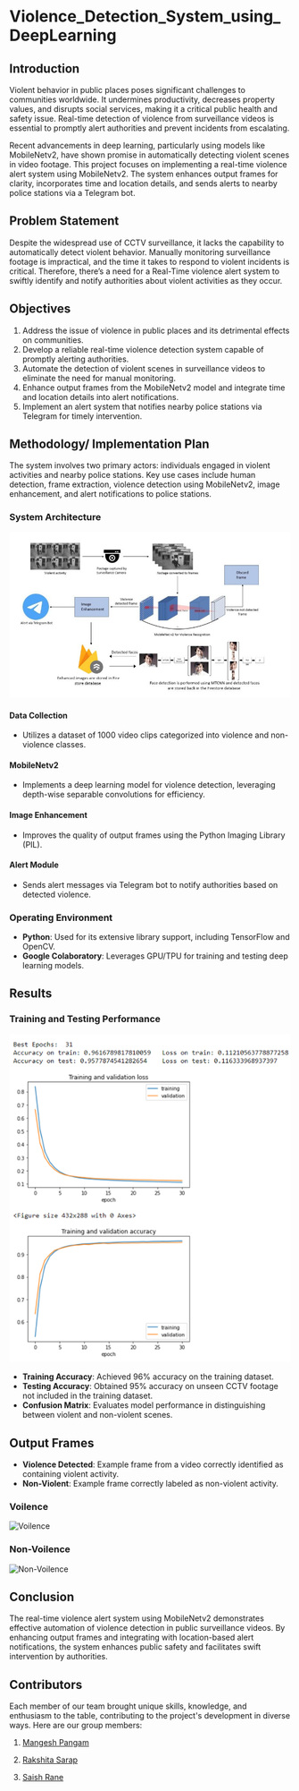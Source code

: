 ﻿# Violence_Detection_System_using_DeepLearning

## Introduction

Violent behavior in public places poses significant challenges to communities worldwide. It undermines productivity, decreases property values, and disrupts social services, making it a critical public health and safety issue. Real-time detection of violence from surveillance videos is essential to promptly alert authorities and prevent incidents from escalating.

Recent advancements in deep learning, particularly using models like MobileNetv2, have shown promise in automatically detecting violent scenes in video footage. This project focuses on implementing a real-time violence alert system using MobileNetv2. The system enhances output frames for clarity, incorporates time and location details, and sends alerts to nearby police stations via a Telegram bot.

## Problem Statement
Despite the widespread use of CCTV surveillance, it lacks the capability to automatically detect violent behavior. Manually monitoring surveillance footage is impractical, and the time it
takes to respond to violent incidents is critical. Therefore, there’s a need for a Real-Time violence alert system to swiftly identify and notify authorities about violent activities as they occur.

## Objectives

1. Address the issue of violence in public places and its detrimental effects on communities.
2. Develop a reliable real-time violence detection system capable of promptly alerting authorities.
3. Automate the detection of violent scenes in surveillance videos to eliminate the need for manual monitoring.
4. Enhance output frames from the MobileNetv2 model and integrate time and location details into alert notifications.
5. Implement an alert system that notifies nearby police stations via Telegram for timely intervention.

## Methodology/ Implementation Plan

The system involves two primary actors: individuals engaged in violent activities and nearby police stations. Key use cases include human detection, frame extraction, violence detection using MobileNetv2, image enhancement, and alert notifications to police stations.

### System Architecture
![System Overview](archdiag.png)

#### Data Collection

- Utilizes a dataset of 1000 video clips categorized into violence and non-violence classes.

#### MobileNetv2

- Implements a deep learning model for violence detection, leveraging depth-wise separable convolutions for efficiency.

#### Image Enhancement

- Improves the quality of output frames using the Python Imaging Library (PIL).

#### Alert Module

- Sends alert messages via Telegram bot to notify authorities based on detected violence.

### Operating Environment

- **Python**: Used for its extensive library support, including TensorFlow and OpenCV.
- **Google Colaboratory**: Leverages GPU/TPU for training and testing deep learning models.

## Results

### Training and Testing Performance

![Training and Testing Performance](accuracy.png)

- **Training Accuracy**: Achieved 96% accuracy on the training dataset.
- **Testing Accuracy**: Obtained 95% accuracy on unseen CCTV footage not included in the training dataset.
- **Confusion Matrix**: Evaluates model performance in distinguishing between violent and non-violent scenes.

## Output Frames

- **Violence Detected**: Example frame from a video correctly identified as containing violent activity.
- **Non-Violent**: Example frame correctly labeled as non-violent activity.

### Voilence
![Voilence](voilence.png)

### Non-Voilence
![Non-Voilence](nonvoilence.png)

## Conclusion

The real-time violence alert system using MobileNetv2 demonstrates effective automation of violence detection in public surveillance videos. By enhancing output frames and integrating with location-based alert notifications, the system enhances public safety and facilitates swift intervention by authorities.

## Contributors

Each member of our team brought unique skills, knowledge, and enthusiasm to the table, contributing to the project's development in diverse ways.
Here are our group members:

1. [Mangesh Pangam](https://github.com/Mangesh2704)

2. [Rakshita Sarap](https://github.com/RakshitaSarap)

3. [Saish Rane](https://github.com/saishrane-11)
